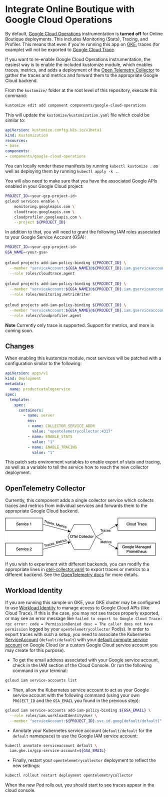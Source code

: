 # Integrate Online Boutique with Google Cloud Operations

By default, [Google Cloud Operations](https://cloud.google.com/products/operations) instrumentation is **turned off** for Online Boutique deployments. This includes Monitoring (Stats), Tracing, and Profiler. This means that even if you're running this app on [GKE](https://cloud.google.com/kubernetes-engine), traces (for example) will not be exported to [Google Cloud Trace](https://cloud.google.com/trace).

If you want to re-enable Google Cloud Operations instrumentation, the easiest way is to enable the included kustomize module, which enables traces, metrics, and adds a deployment of the [Open Telemetry Collector](https://opentelemetry.io/docs/collector/) to gather the traces and metrics and forward them to the appropriate Google Cloud backend.

From the `kustomize/` folder at the root level of this repository, execute this command:

```bash
kustomize edit add component components/google-cloud-operations
```

This will update the `kustomize/kustomization.yaml` file which could be similar to:

```yaml
apiVersion: kustomize.config.k8s.io/v1beta1
kind: Kustomization
resources:
- base
components:
- components/google-cloud-operations
```

You can locally render these manifests by running `kubectl kustomize .` as well as deploying them by running `kubectl apply -k .`.

You will also need to make sure that you have the associated Google APIs enabled in your Google Cloud project:

```bash
PROJECT_ID=<your-gcp-project-id>
gcloud services enable \
    monitoring.googleapis.com \
    cloudtrace.googleapis.com \
    cloudprofiler.googleapis.com \
    --project ${PROJECT_ID}
```

In addition to that, you will need to grant the following IAM roles associated to your Google Service Account (GSA):

```bash
PROJECT_ID=<your-gcp-project-id>
GSA_NAME=<your-gsa>

gcloud projects add-iam-policy-binding ${PROJECT_ID} \
  --member "serviceAccount:${GSA_NAME}@${PROJECT_ID}.iam.gserviceaccount.com" \
  --role roles/cloudtrace.agent

gcloud projects add-iam-policy-binding ${PROJECT_ID} \
  --member "serviceAccount:${GSA_NAME}@${PROJECT_ID}.iam.gserviceaccount.com" \
  --role roles/monitoring.metricWriter
  
gcloud projects add-iam-policy-binding ${PROJECT_ID} \
  --member "serviceAccount:${GSA_NAME}@${PROJECT_ID}.iam.gserviceaccount.com" \
  --role roles/cloudprofiler.agent
```

**Note**
Currently only trace is supported.  Support for metrics, and more is coming soon.

## Changes

When enabling this kustomize module, most services will be patched with a configuration similar to the following:

```yaml
apiVersion: apps/v1
kind: Deployment
metadata:
  name: productcatalogservice
spec:
  template:
    spec:
      containers:
        - name: server
          env:
          - name: COLLECTOR_SERVICE_ADDR
            value: "opentelemetrycollector:4317"
          - name: ENABLE_STATS
            value: "1"
          - name: ENABLE_TRACING
            value: "1"
```

This patch sets environment variables to enable export of stats and tracing, as well as a variable to tell the service how to reach the new collector deployment.

## OpenTelemetry Collector

Currently, this component adds a single collector service which collects traces and metrics from individual services and forwards them to the appropriate Google Cloud backend.

![Collector Architecture Diagram](collector-model.png)

If you wish to experiment with different backends, you can modify the appropriate lines in [otel-collector.yaml](otel-collector.yaml) to export traces or metrics to a different backend.  See the [OpenTelemetry docs](https://opentelemetry.io/docs/collector/configuration/) for more details.

## Workload Identity

If you are running this sample on GKE, your GKE cluster may be configured to use [Workload Identity](https://cloud.google.com/kubernetes-engine/docs/how-to/workload-identity) to manage access to Google Cloud APIs (like Cloud Trace). If this is the case, you may not see traces properly exported, or may see an error message like `failed to export to Google Cloud Trace: rpc error: code = PermissionDenied desc = The caller does not have permission` logged by your `opentelemetrycollector` Pod(s). In order to export traces with such a setup, you need to associate the Kubernetes [ServiceAccount](https://kubernetes.io/docs/tasks/configure-pod-container/configure-service-account/) (`default/default`) with your [default compute service account](https://cloud.google.com/compute/docs/access/service-accounts#default_service_account) on Google Cloud (or a custom Google Cloud service account you may create for this purpose).

* To get the email address associated with your Google service account, check in the IAM section of the Cloud Console.  Or run the following command in your terminal:

```bash
gcloud iam service-accounts list
```

* Then, allow the Kubernetes service account to act as your Google service account with the following command (using your own `PROJECT_ID` and the `GSA_EMAIL` you found in the previous step):

```bash
gcloud iam service-accounts add-iam-policy-binding ${GSA_EMAIL} \
  --role roles/iam.workloadIdentityUser \
  --member "serviceAccount:${PROJECT_ID}.svc.id.goog[default/default]"
```

* Annotate your Kubernetes service account (`default/default` for the `default` namespace) to use the Google IAM service account:

```bash
kubectl annotate serviceaccount default \
  iam.gke.io/gcp-service-account=${GSA_EMAIL}
```

* Finally, restart your `opentelemetrycollector` deployment to reflect the new settings:

```bash
kubectl rollout restart deployment opentelemetrycollector
```

When the new Pod rolls out, you should start to see traces appear in the cloud console.
